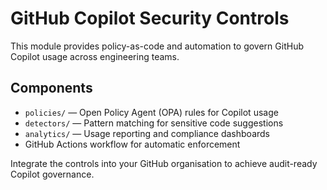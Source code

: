# GitHub Copilot Security Controls

This module provides policy-as-code and automation to govern GitHub Copilot usage across engineering teams.

## Components

- `policies/` — Open Policy Agent (OPA) rules for Copilot usage
- `detectors/` — Pattern matching for sensitive code suggestions
- `analytics/` — Usage reporting and compliance dashboards
- GitHub Actions workflow for automatic enforcement

Integrate the controls into your GitHub organisation to achieve audit-ready Copilot governance.
